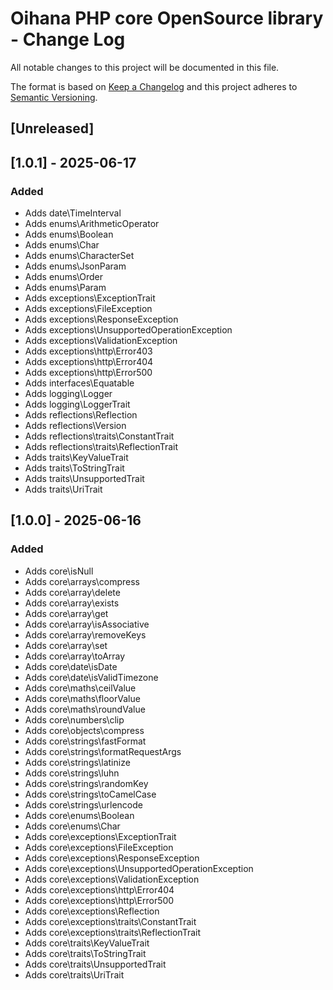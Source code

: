 # Oihana PHP core OpenSource library - Change Log

All notable changes to this project will be documented in this file.

The format is based on [Keep a Changelog](http://keepachangelog.com/) and this project adheres to [Semantic Versioning](http://semver.org/).

## [Unreleased]

## [1.0.1] - 2025-06-17

### Added

- Adds date\TimeInterval
- Adds enums\ArithmeticOperator
- Adds enums\Boolean
- Adds enums\Char
- Adds enums\CharacterSet
- Adds enums\JsonParam
- Adds enums\Order
- Adds enums\Param
- Adds exceptions\ExceptionTrait
- Adds exceptions\FileException
- Adds exceptions\ResponseException
- Adds exceptions\UnsupportedOperationException
- Adds exceptions\ValidationException
- Adds exceptions\http\Error403
- Adds exceptions\http\Error404
- Adds exceptions\http\Error500
- Adds interfaces\Equatable
- Adds logging\Logger
- Adds logging\LoggerTrait
- Adds reflections\Reflection
- Adds reflections\Version
- Adds reflections\traits\ConstantTrait
- Adds reflections\traits\ReflectionTrait
- Adds traits\KeyValueTrait
- Adds traits\ToStringTrait
- Adds traits\UnsupportedTrait
- Adds traits\UriTrait

## [1.0.0] - 2025-06-16

### Added

- Adds core\isNull
- Adds core\arrays\compress
- Adds core\array\delete
- Adds core\array\exists
- Adds core\array\get
- Adds core\array\isAssociative
- Adds core\array\removeKeys
- Adds core\array\set
- Adds core\array\toArray
- Adds core\date\isDate
- Adds core\date\isValidTimezone
- Adds core\maths\ceilValue
- Adds core\maths\floorValue
- Adds core\maths\roundValue
- Adds core\numbers\clip
- Adds core\objects\compress
- Adds core\strings\fastFormat
- Adds core\strings\formatRequestArgs
- Adds core\strings\latinize
- Adds core\strings\luhn
- Adds core\strings\randomKey
- Adds core\strings\toCamelCase
- Adds core\strings\urlencode
- Adds core\enums\Boolean
- Adds core\enums\Char
- Adds core\exceptions\ExceptionTrait
- Adds core\exceptions\FileException
- Adds core\exceptions\ResponseException
- Adds core\exceptions\UnsupportedOperationException
- Adds core\exceptions\ValidationException
- Adds core\exceptions\http\Error404
- Adds core\exceptions\http\Error500
- Adds core\exceptions\Reflection
- Adds core\exceptions\traits\ConstantTrait
- Adds core\exceptions\traits\ReflectionTrait
- Adds core\traits\KeyValueTrait
- Adds core\traits\ToStringTrait
- Adds core\traits\UnsupportedTrait
- Adds core\traits\UriTrait
